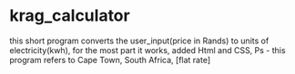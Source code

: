 # krag_calculator
this short program converts the user_input(price in Rands) to units of electricity(kwh), for the most part it works, added Html and CSS,
Ps - this program refers to Cape Town, South Africa, [flat rate]  
